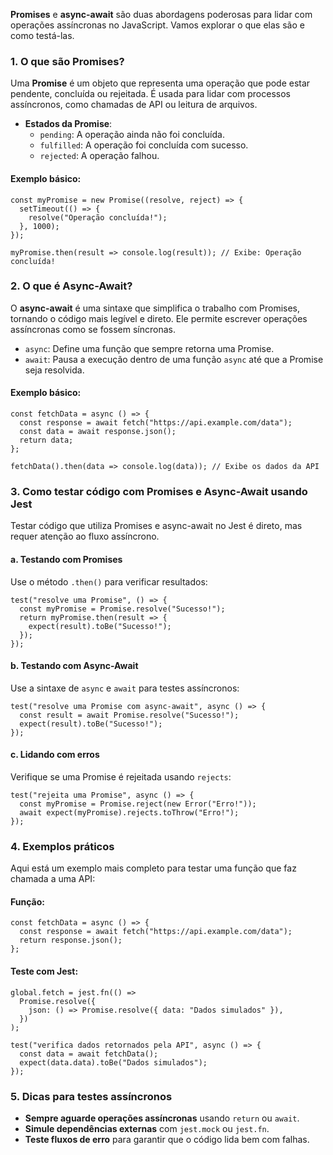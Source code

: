 **Promises** e **async-await** são duas abordagens poderosas para lidar com operações assíncronas no JavaScript. Vamos explorar o que elas são e como testá-las.

### **1. O que são Promises?**

Uma **Promise** é um objeto que representa uma operação que pode estar pendente, concluída ou rejeitada. É usada para lidar com processos assíncronos, como chamadas de API ou leitura de arquivos.

- **Estados da Promise**:
    - `pending`: A operação ainda não foi concluída.
    - `fulfilled`: A operação foi concluída com sucesso.
    - `rejected`: A operação falhou.
#### Exemplo básico:

```
const myPromise = new Promise((resolve, reject) => {
  setTimeout(() => {
    resolve("Operação concluída!");
  }, 1000);
});

myPromise.then(result => console.log(result)); // Exibe: Operação concluída!
```

### **2. O que é Async-Await?**

O **async-await** é uma sintaxe que simplifica o trabalho com Promises, tornando o código mais legível e direto. Ele permite escrever operações assíncronas como se fossem síncronas.

- `async`: Define uma função que sempre retorna uma Promise.
- `await`: Pausa a execução dentro de uma função `async` até que a Promise seja resolvida.

#### Exemplo básico:

```
const fetchData = async () => {
  const response = await fetch("https://api.example.com/data");
  const data = await response.json();
  return data;
};

fetchData().then(data => console.log(data)); // Exibe os dados da API
```

### **3. Como testar código com Promises e Async-Await usando Jest**

Testar código que utiliza Promises e async-await no Jest é direto, mas requer atenção ao fluxo assíncrono.

#### **a. Testando com Promises**

Use o método `.then()` para verificar resultados:

```
test("resolve uma Promise", () => {
  const myPromise = Promise.resolve("Sucesso!");
  return myPromise.then(result => {
    expect(result).toBe("Sucesso!");
  });
});
```

#### **b. Testando com Async-Await**

Use a sintaxe de `async` e `await` para testes assíncronos:

```
test("resolve uma Promise com async-await", async () => {
  const result = await Promise.resolve("Sucesso!");
  expect(result).toBe("Sucesso!");
});
```

#### **c. Lidando com erros**

Verifique se uma Promise é rejeitada usando `rejects`:

```
test("rejeita uma Promise", async () => {
  const myPromise = Promise.reject(new Error("Erro!"));
  await expect(myPromise).rejects.toThrow("Erro!");
});
```

### **4. Exemplos práticos**

Aqui está um exemplo mais completo para testar uma função que faz chamada a uma API:

#### Função:

```
const fetchData = async () => {
  const response = await fetch("https://api.example.com/data");
  return response.json();
};
```

#### Teste com Jest:

```
global.fetch = jest.fn(() =>
  Promise.resolve({
    json: () => Promise.resolve({ data: "Dados simulados" }),
  })
);

test("verifica dados retornados pela API", async () => {
  const data = await fetchData();
  expect(data.data).toBe("Dados simulados");
});
```

### **5. Dicas para testes assíncronos**

- **Sempre aguarde operações assíncronas** usando `return` ou `await`.
- **Simule dependências externas** com `jest.mock` ou `jest.fn`.
- **Teste fluxos de erro** para garantir que o código lida bem com falhas.

